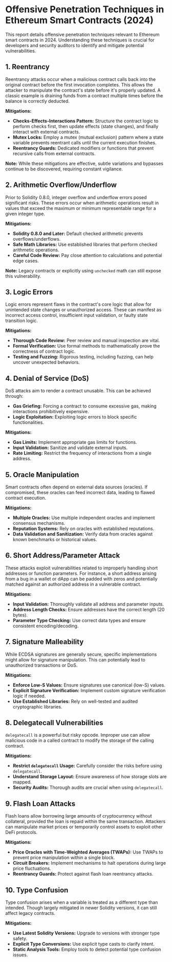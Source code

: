 # Offensive Penetration Techniques in Ethereum Smart Contracts (2024)

This report details offensive penetration techniques relevant to Ethereum smart contracts in 2024. Understanding these techniques is crucial for developers and security auditors to identify and mitigate potential vulnerabilities.

## 1. Reentrancy

Reentrancy attacks occur when a malicious contract calls back into the original contract before the first invocation completes. This allows the attacker to manipulate the contract's state before it's properly updated. A classic example is draining funds from a contract multiple times before the balance is correctly deducted.

**Mitigations:**

* **Checks-Effects-Interactions Pattern:**  Structure the contract logic to perform checks first, then update effects (state changes), and finally interact with external contracts.
* **Mutex Locks:** Employ a mutex (mutual exclusion) pattern where a state variable prevents reentrant calls until the current execution finishes.
* **Reentrancy Guards:** Dedicated modifiers or functions that prevent recursive calls from external contracts.

**Note:** While these mitigations are effective, subtle variations and bypasses continue to be discovered, requiring constant vigilance.

## 2. Arithmetic Overflow/Underflow

Prior to Solidity 0.8.0, integer overflow and underflow errors posed significant risks. These errors occur when arithmetic operations result in values that exceed the maximum or minimum representable range for a given integer type.

**Mitigations:**

* **Solidity 0.8.0 and Later:** Default checked arithmetic prevents overflows/underflows.
* **Safe Math Libraries:**  Use established libraries that perform checked arithmetic operations.
* **Careful Code Review:** Pay close attention to calculations and potential edge cases.

**Note:** Legacy contracts or explicitly using `unchecked` math can still expose this vulnerability.

## 3. Logic Errors

Logic errors represent flaws in the contract's core logic that allow for unintended state changes or unauthorized access. These can manifest as incorrect access control, insufficient input validation, or faulty state transition logic.

**Mitigations:**

* **Thorough Code Review:**  Peer review and manual inspection are vital.
* **Formal Verification:** Use formal methods to mathematically prove the correctness of contract logic.
* **Testing and Fuzzing:**  Rigorous testing, including fuzzing, can help uncover unexpected behaviors.


## 4. Denial of Service (DoS)

DoS attacks aim to render a contract unusable. This can be achieved through:

* **Gas Griefing:**  Forcing a contract to consume excessive gas, making interactions prohibitively expensive.
* **Logic Exploitation:**  Exploiting logic errors to block specific functionalities.

**Mitigations:**

* **Gas Limits:** Implement appropriate gas limits for functions.
* **Input Validation:** Sanitize and validate external inputs.
* **Rate Limiting:**  Restrict the frequency of interactions from a single address.


## 5. Oracle Manipulation

Smart contracts often depend on external data sources (oracles).  If compromised, these oracles can feed incorrect data, leading to flawed contract execution.

**Mitigations:**

* **Multiple Oracles:** Use multiple independent oracles and implement consensus mechanisms.
* **Reputation Systems:** Rely on oracles with established reputations.
* **Data Validation and Sanitization:** Verify data from oracles against known benchmarks or historical values.


## 6. Short Address/Parameter Attack

These attacks exploit vulnerabilities related to improperly handling short addresses or function parameters. For instance, a short address arising from a bug in a wallet or dApp can be padded with zeros and potentially matched against an authorized address in a vulnerable contract.

**Mitigations:**

* **Input Validation:** Thoroughly validate all address and parameter inputs.
* **Address Length Checks:** Ensure addresses have the correct length (20 bytes).
* **Parameter Type Checking:** Use correct data types and ensure consistent encoding/decoding.


## 7. Signature Malleability

While ECDSA signatures are generally secure, specific implementations might allow for signature manipulation. This can potentially lead to unauthorized transactions or DoS.

**Mitigations:**

* **Enforce Low-S Values:** Ensure signatures use canonical (low-S) values.
* **Explicit Signature Verification:** Implement custom signature verification logic if needed.
* **Use Established Libraries:** Rely on well-tested and audited cryptographic libraries.


## 8. Delegatecall Vulnerabilities

`delegatecall` is a powerful but risky opcode. Improper use can allow malicious code in a called contract to modify the storage of the calling contract.

**Mitigations:**

* **Restrict `delegatecall` Usage:** Carefully consider the risks before using `delegatecall`.
* **Understand Storage Layout:** Ensure awareness of how storage slots are mapped.
* **Security Audits:** Thorough audits are crucial when using `delegatecall`.


## 9. Flash Loan Attacks

Flash loans allow borrowing large amounts of cryptocurrency without collateral, provided the loan is repaid within the same transaction. Attackers can manipulate market prices or temporarily control assets to exploit other DeFi protocols.

**Mitigations:**

* **Price Oracles with Time-Weighted Averages (TWAPs):** Use TWAPs to prevent price manipulation within a single block.
* **Circuit Breakers:** Implement mechanisms to halt operations during large price fluctuations.
* **Reentrancy Guards:** Protect against flash loan reentrancy attacks.


## 10. Type Confusion

Type confusion arises when a variable is treated as a different type than intended. Though largely mitigated in newer Solidity versions, it can still affect legacy contracts.

**Mitigations:**

* **Use Latest Solidity Versions:** Upgrade to versions with stronger type safety.
* **Explicit Type Conversions:** Use explicit type casts to clarify intent.
* **Static Analysis Tools:**  Employ tools to detect potential type confusion issues.